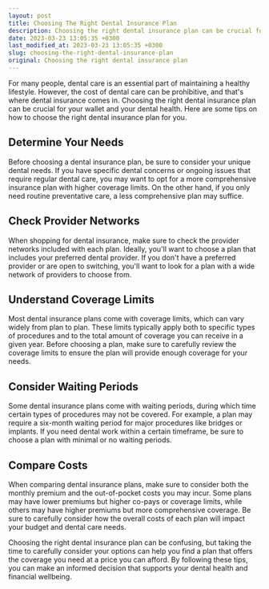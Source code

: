 ```yaml
---
layout: post
title: Choosing The Right Dental Insurance Plan
description: Choosing the right dental insurance plan can be crucial for your wallet and your dental health. Here are some tips on how to choose the right dental insurance plan for you.
date: 2023-03-23 13:05:35 +0300
last_modified_at: 2023-03-23 13:05:35 +0300
slug: choosing-the-right-dental-insurance-plan
original: Choosing the right dental insurance plan
---
```

For many people, dental care is an essential part of maintaining a healthy lifestyle. However, the cost of dental care can be prohibitive, and that's where dental insurance comes in. Choosing the right dental insurance plan can be crucial for your wallet and your dental health. Here are some tips on how to choose the right dental insurance plan for you.

## Determine Your Needs

Before choosing a dental insurance plan, be sure to consider your unique dental needs. If you have specific dental concerns or ongoing issues that require regular dental care, you may want to opt for a more comprehensive insurance plan with higher coverage limits. On the other hand, if you only need routine preventative care, a less comprehensive plan may suffice.

## Check Provider Networks

When shopping for dental insurance, make sure to check the provider networks included with each plan. Ideally, you'll want to choose a plan that includes your preferred dental provider. If you don't have a preferred provider or are open to switching, you'll want to look for a plan with a wide network of providers to choose from.

## Understand Coverage Limits

Most dental insurance plans come with coverage limits, which can vary widely from plan to plan. These limits typically apply both to specific types of procedures and to the total amount of coverage you can receive in a given year. Before choosing a plan, make sure to carefully review the coverage limits to ensure the plan will provide enough coverage for your needs.

## Consider Waiting Periods

Some dental insurance plans come with waiting periods, during which time certain types of procedures may not be covered. For example, a plan may require a six-month waiting period for major procedures like bridges or implants. If you need dental work within a certain timeframe, be sure to choose a plan with minimal or no waiting periods.

## Compare Costs

When comparing dental insurance plans, make sure to consider both the monthly premium and the out-of-pocket costs you may incur. Some plans may have lower premiums but higher co-pays or coverage limits, while others may have higher premiums but more comprehensive coverage. Be sure to carefully consider how the overall costs of each plan will impact your budget and dental care needs.

Choosing the right dental insurance plan can be confusing, but taking the time to carefully consider your options can help you find a plan that offers the coverage you need at a price you can afford. By following these tips, you can make an informed decision that supports your dental health and financial wellbeing.